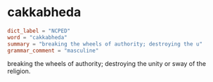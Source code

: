 # cakkabheda

``` toml
dict_label = "NCPED"
word = "cakkabheda"
summary = "breaking the wheels of authority; destroying the u"
grammar_comment = "masculine"
```

breaking the wheels of authority; destroying the unity or sway of the religion.

